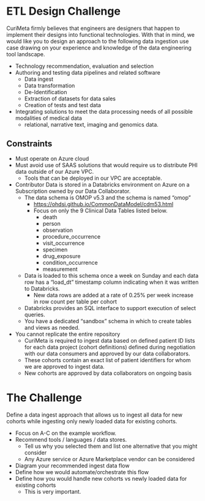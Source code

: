# ETL Design Challenge

CuriMeta firmly believes that engineers are designers that happen to implement their designs into functional technologies. With that in mind, we would like you to design an approach to the following data ingestion use case drawing on your experience and knowledge of the data engineering tool landscape.

- Technology recommendation, evaluation and selection
- Authoring and testing data pipelines and related software
	- Data ingest
	- Data transformation
	- De-Identification
	- Extraction of datasets for data sales
	- Creation of tests and test data
- Integrating solutions to meet the data processing needs of all possible modalities of medical data
	- relational, narrative text, imaging and genomics data.

## Constraints

- Must operate on Azure cloud
- Must avoid use of SAAS solutions that would require us to distribute PHI data outside of our Azure VPC.
	- Tools that can be deployed in our VPC are acceptable.
- Contributor Data is stored in a Databricks environment on Azure on a Subscription owned by our Data Collaborator.
	- The data schema is OMOP v5.3 and the schema is named “omop”
		- https://ohdsi.github.io/CommonDataModel/cdm53.html
		- Focus on only the 9 Clinical Data Tables listed below.
			- death
			- person
			- observation
			- procedure_occurrence
			- visit_occurrence
			- specimen
			- drug_exposure
			- condition_occurrence
			- measurement
	- Data is loaded to this schema once a week on Sunday and each data row has a “load_dt” timestamp column indicating when it was written to Databricks.
		- New data rows are added at a rate of 0.25% per week increase in row count per table per cohort
	- Databricks provides an SQL interface to support execution of select queries.
	- You have a dedicated “sandbox” schema in which to create tables and views as needed.
- You cannot replicate the entire repository
	- CuriMeta is required to ingest data based on defined patient ID lists for each data project (cohort definitions) defined during negotiation with our data consumers and approved by our data collaborators.
	- These cohorts contain an exact list of patient identifiers for whom we are approved to ingest data.
	- New cohorts are approved by data collaborators on ongoing basis

# The Challenge

Define a data ingest approach that allows us to ingest all data for new cohorts while ingesting only newly loaded data for existing cohorts.

- Focus on A-C on the example workflow.
- Recommend tools / languages / data stores.
	- Tell us why you selected them and list one alternative that you might consider
	- Any Azure service or Azure Marketplace vendor can be considered
- Diagram your recommended ingest data flow
- Define how we would automate/orchestrate this flow
- Define how you would handle new cohorts vs newly loaded data for existing cohorts
	- This is very important.

